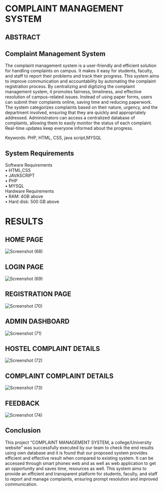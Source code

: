# COMPLAINT MANAGEMENT SYSTEM
                                              
                                              
## ABSTRACT

## Complaint Management System 

The complaint management system is a user-friendly and efficient solution for handling complaints on campus. It makes it easy for students, faculty, and staff to report their problems and track their progress. This system aims to improve communication and accountability by automating the complaint registration process. By centralizing and digitizing the complaint management system, it promotes fairness, timeliness, and effective resolution of campus-related issues. Instead of using paper forms, users can submit their complaints online, saving time and reducing paperwork. The system categorizes complaints based on their nature, urgency, and the department involved, ensuring that they are quickly and appropriately addressed. Administrators can access a centralized database of complaints, allowing them to easily monitor the status of each complaint. Real-time updates keep everyone informed about the progress.

Keywords: PHP, HTML, CSS, java script,MYSQL

## System Requirements  
  Software Requirements <br>
• HTML,CSS <br>
• JAVASCRIPT <br>
• PHP <br>
• MYSQL <br>
  Hardware Requirements <br>
• RAM: 4GB above <br>
• Hard disk: 500 GB above
# RESULTS
## HOME PAGE
![Screenshot (68)](https://github.com/Gajalakshmi75/Complaint-Management-System/assets/126240213/03b3742b-c4b3-4a74-9af5-c51b92cf5179)
## LOGIN PAGE
![Screenshot (69)](https://github.com/Gajalakshmi75/Complaint-Management-System/assets/126240213/dbd7da87-1225-4682-9f6e-1c4388c0d96e)
## REGISTRATION PAGE
![Screenshot (70)](https://github.com/Gajalakshmi75/Complaint-Management-System/assets/126240213/9bf7ba36-556f-4457-b3b7-e4897a3d8eff)
## ADMIN DASHBOARD
![Screenshot (71)](https://github.com/Gajalakshmi75/Complaint-Management-System/assets/126240213/b93dafd7-8ff0-4e22-a148-b6ba99ccd539)
## HOSTEL COMPLAINT DETAILS
![Screenshot (72)](https://github.com/Gajalakshmi75/Complaint-Management-System/assets/126240213/e55a88c2-8946-4734-a511-49c9e4fb3e8e)
## COMPLAINT COMPLAINT DETAILS
![Screenshot (73)](https://github.com/Gajalakshmi75/Complaint-Management-System/assets/126240213/d2ad462f-9f74-4683-aea2-40a316bfa89b)
## FEEDBACK
![Screenshot (74)](https://github.com/Gajalakshmi75/Complaint-Management-System/assets/126240213/301075c9-90e6-4af3-b089-691557285ed8)

## Conclusion
This project “COMPLAINT MANAGEMENT SYSTEM, a college/University website” was
successfully executed by our team to check the end results using own database and it is found that our
proposed system provides efficient and effective result when compared to existing system. It can be
accessed through smart phones web and as well as web application to get an opportunity and saves time, resources as well.
This system aims to provide an efficient and transparent platform for students, faculty, and staff to report and manage complaints,
ensuring prompt resolution and improved communication.





